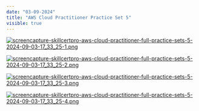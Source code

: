 ```yaml
---
date: "03-09-2024"
title: "AWS Cloud Practitioner Practice Set 5"
visible: true
---
```

<a href="/blog/images/screencapture-skillcertpro-aws-cloud-practitioner-full-practice-sets-5-2024-09-03-17_33_25-1.png" target="_blank"><img src="/blog/images/screencapture-skillcertpro-aws-cloud-practitioner-full-practice-sets-5-2024-09-03-17_33_25-1.png" alt="screencapture-skillcertpro-aws-cloud-practitioner-full-practice-sets-5-2024-09-03-17_33_25-1.png" /></a>

<a href="/blog/images/screencapture-skillcertpro-aws-cloud-practitioner-full-practice-sets-5-2024-09-03-17_33_25-2.png" target="_blank"><img src="/blog/images/screencapture-skillcertpro-aws-cloud-practitioner-full-practice-sets-5-2024-09-03-17_33_25-2.png" alt="screencapture-skillcertpro-aws-cloud-practitioner-full-practice-sets-5-2024-09-03-17_33_25-2.png" /></a>

<a href="/blog/images/screencapture-skillcertpro-aws-cloud-practitioner-full-practice-sets-5-2024-09-03-17_33_25-3.png" target="_blank"><img src="/blog/images/screencapture-skillcertpro-aws-cloud-practitioner-full-practice-sets-5-2024-09-03-17_33_25-3.png" alt="screencapture-skillcertpro-aws-cloud-practitioner-full-practice-sets-5-2024-09-03-17_33_25-3.png" /></a>

<a href="/blog/images/screencapture-skillcertpro-aws-cloud-practitioner-full-practice-sets-5-2024-09-03-17_33_25-4.png" target="_blank"><img src="/blog/images/screencapture-skillcertpro-aws-cloud-practitioner-full-practice-sets-5-2024-09-03-17_33_25-4.png" alt="screencapture-skillcertpro-aws-cloud-practitioner-full-practice-sets-5-2024-09-03-17_33_25-4.png" /></a>